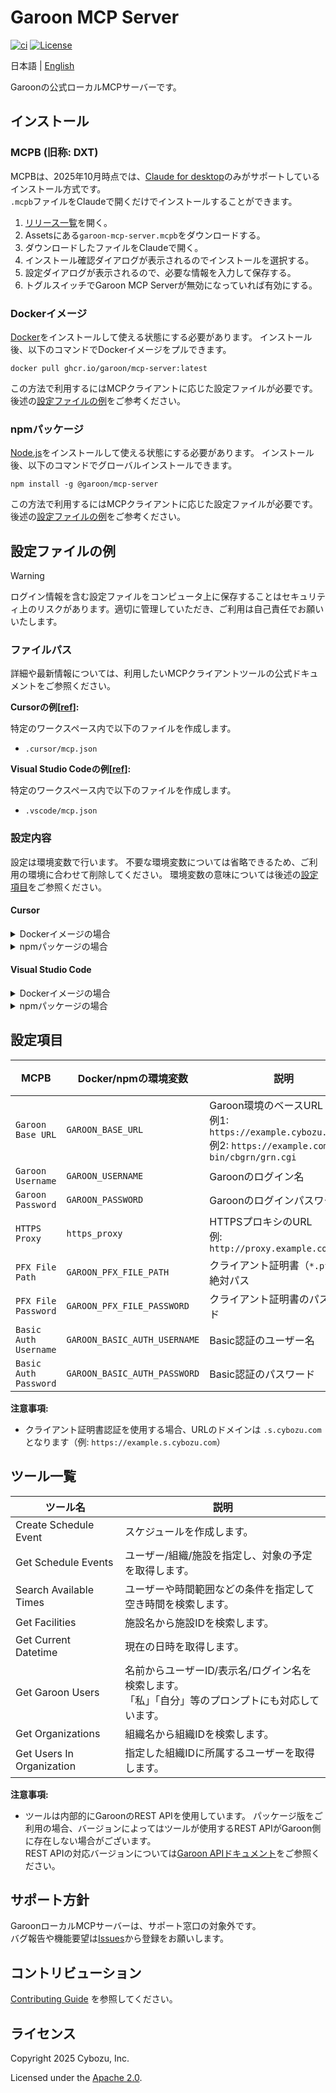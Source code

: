 # Garoon MCP Server

[![ci][ci-badge]][ci-url]
[![License][license-badge]][license-url]

[ci-badge]: https://github.com/garoon/garoon-mcp-server/actions/workflows/ci.yml/badge.svg
[ci-url]: https://github.com/garoon/garoon-mcp-server/actions/workflows/ci.yml
[license-badge]: https://img.shields.io/badge/License-Apache_2.0-blue.svg
[license-url]: LICENSE

日本語 | [English](README_en.md)

Garoonの公式ローカルMCPサーバーです。

## インストール

### MCPB (旧称: DXT)

MCPBは、2025年10月時点では、[Claude for desktop](https://claude.ai/download)のみがサポートしているインストール方式です。\
`.mcpb`ファイルをClaudeで開くだけでインストールすることができます。

1. [リリース一覧](https://github.com/garoon/garoon-mcp-server/releases)を開く。
2. Assetsにある`garoon-mcp-server.mcpb`をダウンロードする。
3. ダウンロードしたファイルをClaudeで開く。
4. インストール確認ダイアログが表示されるのでインストールを選択する。
5. 設定ダイアログが表示されるので、必要な情報を入力して保存する。
6. トグルスイッチでGaroon MCP Serverが無効になっていれば有効にする。

### Dockerイメージ

[Docker](https://www.docker.com/)をインストールして使える状態にする必要があります。
インストール後、以下のコマンドでDockerイメージをプルできます。

```shell
docker pull ghcr.io/garoon/mcp-server:latest
```

この方法で利用するにはMCPクライアントに応じた設定ファイルが必要です。
後述の[設定ファイルの例](#設定ファイルの例)をご参考ください。

### npmパッケージ

[Node.js](https://nodejs.org/ja)をインストールして使える状態にする必要があります。
インストール後、以下のコマンドでグローバルインストールできます。

```shell
npm install -g @garoon/mcp-server
```

この方法で利用するにはMCPクライアントに応じた設定ファイルが必要です。
後述の[設定ファイルの例](#設定ファイルの例)をご参考ください。

## 設定ファイルの例

> [!WARNING]
> ログイン情報を含む設定ファイルをコンピュータ上に保存することはセキュリティ上のリスクがあります。適切に管理していただき、ご利用は自己責任でお願いいたします。

### ファイルパス

詳細や最新情報については、利用したいMCPクライアントツールの公式ドキュメントをご参照ください。

**Cursorの例\[[ref](https://docs.cursor.com/ja/context/mcp)\]:**

特定のワークスペース内で以下のファイルを作成します。

- `.cursor/mcp.json`

**Visual Studio Codeの例\[[ref](https://code.visualstudio.com/docs/copilot/customization/mcp-servers)\]:**

特定のワークスペース内で以下のファイルを作成します。

- `.vscode/mcp.json`

### 設定内容

設定は環境変数で行います。
不要な環境変数については省略できるため、ご利用の環境に合わせて削除してください。
環境変数の意味については後述の[設定項目](#設定項目)をご参照ください。

#### Cursor

<details>
<summary>Dockerイメージの場合</summary>

```json
{
  "mcpServers": {
    "garoon-mcp-server": {
      "command": "docker",
      "args": [
        "run",
        "--rm",
        "-i",
        "-e",
        "GAROON_BASE_URL",
        "-e",
        "GAROON_USERNAME",
        "-e",
        "GAROON_PASSWORD",
        "-e",
        "https_proxy",
        "-e",
        "GAROON_BASIC_AUTH_USERNAME",
        "-e",
        "GAROON_BASIC_AUTH_PASSWORD",
        "ghcr.io/garoon/mcp-server:latest"
      ],
      "env": {
        "GAROON_BASE_URL": "https://example.cybozu.com/g",
        "GAROON_USERNAME": "username",
        "GAROON_PASSWORD": "password",
        "https_proxy": "http://proxy.example.com:8080",
        "GAROON_BASIC_AUTH_USERNAME": "username",
        "GAROON_BASIC_AUTH_PASSWORD": "password"
      }
    }
  }
}
```

クライアント証明書を利用する場合は、`docker run`の`--mount`オプション\[[ref](https://docs.docker.com/storage/bind-mounts/)\]でホストマシン上の`*.pfx`ファイルをコンテナ内にマウントする必要があります。

```json
{
  "mcpServers": {
    "garoon-mcp-server": {
      "command": "docker",
      "args": [
        "run",
        "--rm",
        "-i",
        "--mount",
        "type=bind,src=/absolute/path/to/pfx_file.pfx,dst=/cert.pfx",
        "-e",
        "GAROON_BASE_URL",
        "-e",
        "GAROON_USERNAME",
        "-e",
        "GAROON_PASSWORD",
        "-e",
        "GAROON_PFX_FILE_PATH",
        "-e",
        "GAROON_PFX_FILE_PASSWORD",
        "ghcr.io/garoon/mcp-server:latest"
      ],
      "env": {
        "GAROON_BASE_URL": "https://example.s.cybozu.com/g",
        "GAROON_USERNAME": "username",
        "GAROON_PASSWORD": "password",
        "GAROON_PFX_FILE_PATH": "/cert.pfx",
        "GAROON_PFX_FILE_PASSWORD": "password"
      }
    }
  }
}
```

</details>

<details>
<summary>npmパッケージの場合</summary>

```json
{
  "mcpServers": {
    "garoon-mcp-server": {
      "command": "garoon-mcp-server",
      "env": {
        "GAROON_BASE_URL": "https://example.s.cybozu.com/g",
        "GAROON_USERNAME": "username",
        "GAROON_PASSWORD": "password",
        "https_proxy": "http://proxy.example.com:8080",
        "GAROON_PFX_FILE_PATH": "/absolute/path/to/pfx_file.pfx",
        "GAROON_PFX_FILE_PASSWORD": "pfx_password",
        "GAROON_BASIC_AUTH_USERNAME": "username",
        "GAROON_BASIC_AUTH_PASSWORD": "password"
      }
    }
  }
}
```

お使いの環境によっては、グローバルインストールした`garoon-mcp-server`コマンドのPATHが正しく解決されない場合があります。
コマンドを絶対パスで指定するか、`npx`コマンドをお試しください。

```json
{
  "mcpServers": {
    "garoon-mcp-server": {
      "command": "npx",
      "args": ["@garoon/mcp-server"],
      "env": {
        "GAROON_BASE_URL": "https://example.cybozu.com/g",
        "GAROON_USERNAME": "username",
        "GAROON_PASSWORD": "password"
      }
    }
  }
}
```

</details>

#### Visual Studio Code

<details>
<summary>Dockerイメージの場合</summary>

```json
{
  "servers": {
    "garoon-mcp-server": {
      "type": "stdio",
      "command": "docker",
      "args": [
        "run",
        "--rm",
        "-i",
        "-e",
        "GAROON_BASE_URL",
        "-e",
        "GAROON_USERNAME",
        "-e",
        "GAROON_PASSWORD",
        "-e",
        "https_proxy",
        "-e",
        "GAROON_BASIC_AUTH_USERNAME",
        "-e",
        "GAROON_BASIC_AUTH_PASSWORD",
        "ghcr.io/garoon/mcp-server:latest"
      ],
      "env": {
        "GAROON_BASE_URL": "https://example.cybozu.com/g",
        "GAROON_USERNAME": "username",
        "GAROON_PASSWORD": "password",
        "https_proxy": "http://proxy.example.com:8080",
        "GAROON_BASIC_AUTH_USERNAME": "username",
        "GAROON_BASIC_AUTH_PASSWORD": "password"
      }
    }
  }
}
```

クライアント証明書を利用する場合は、`docker run`の`--mount`オプション\[[ref](https://docs.docker.com/storage/bind-mounts/)\]でホストマシン上の`*.pfx`ファイルをコンテナ内にマウントする必要があります。

```json
{
  "servers": {
    "garoon-mcp-server": {
      "type": "stdio",
      "command": "docker",
      "args": [
        "run",
        "--rm",
        "-i",
        "--mount",
        "type=bind,src=/absolute/path/to/pfx_file.pfx,dst=/cert.pfx",
        "-e",
        "GAROON_BASE_URL",
        "-e",
        "GAROON_USERNAME",
        "-e",
        "GAROON_PASSWORD",
        "-e",
        "GAROON_PFX_FILE_PATH",
        "-e",
        "GAROON_PFX_FILE_PASSWORD",
        "ghcr.io/garoon/mcp-server:latest"
      ],
      "env": {
        "GAROON_BASE_URL": "https://example.s.cybozu.com/g",
        "GAROON_USERNAME": "username",
        "GAROON_PASSWORD": "password",
        "GAROON_PFX_FILE_PATH": "/cert.pfx",
        "GAROON_PFX_FILE_PASSWORD": "password"
      }
    }
  }
}
```

</details>

<details>
<summary>npmパッケージの場合</summary>

```json
{
  "servers": {
    "garoon-mcp-server": {
      "type": "stdio",
      "command": "garoon-mcp-server",
      "env": {
        "GAROON_BASE_URL": "https://example.s.cybozu.com/g",
        "GAROON_USERNAME": "username",
        "GAROON_PASSWORD": "password",
        "https_proxy": "http://proxy.example.com:8080",
        "GAROON_PFX_FILE_PATH": "/absolute/path/to/pfx_file.pfx",
        "GAROON_PFX_FILE_PASSWORD": "pfx_password",
        "GAROON_BASIC_AUTH_USERNAME": "username",
        "GAROON_BASIC_AUTH_PASSWORD": "password"
      }
    }
  }
}
```

お使いの環境によっては、グローバルインストールした`garoon-mcp-server`コマンドのPATHが正しく解決されない場合があります。
コマンドを絶対パスで指定するか、`npx`コマンドをお試しください。

```json
{
  "servers": {
    "garoon-mcp-server": {
      "type": "stdio",
      "command": "npx",
      "args": ["@garoon/mcp-server"],
      "env": {
        "GAROON_BASE_URL": "https://example.cybozu.com/g",
        "GAROON_USERNAME": "username",
        "GAROON_PASSWORD": "password"
      }
    }
  }
}
```

</details>

## 設定項目

| MCPB                  | Docker/npmの環境変数         | 説明                                                                                                             | 必須 |
| --------------------- | ---------------------------- | ---------------------------------------------------------------------------------------------------------------- | ---- |
| `Garoon Base URL`     | `GAROON_BASE_URL`            | Garoon環境のベースURL<br>例1: `https://example.cybozu.com/g`<br>例2: `https://example.com/cgi-bin/cbgrn/grn.cgi` | ✓    |
| `Garoon Username`     | `GAROON_USERNAME`            | Garoonのログイン名                                                                                               | ✓    |
| `Garoon Password`     | `GAROON_PASSWORD`            | Garoonのログインパスワード                                                                                       | ✓    |
| `HTTPS Proxy`         | `https_proxy`                | HTTPSプロキシのURL<br>例: `http://proxy.example.com:8080`                                                        | -    |
| `PFX File Path`       | `GAROON_PFX_FILE_PATH`       | クライアント証明書（`*.pfx`）の絶対パス                                                                          | -    |
| `PFX File Password`   | `GAROON_PFX_FILE_PASSWORD`   | クライアント証明書のパスワード                                                                                   | -    |
| `Basic Auth Username` | `GAROON_BASIC_AUTH_USERNAME` | Basic認証のユーザー名                                                                                            | -    |
| `Basic Auth Password` | `GAROON_BASIC_AUTH_PASSWORD` | Basic認証のパスワード                                                                                            | -    |

**注意事項:**

- クライアント証明書認証を使用する場合、URLのドメインは `.s.cybozu.com` となります（例: `https://example.s.cybozu.com`）

## ツール一覧

| ツール名                  | 説明                                                                                                   |
| ------------------------- | ------------------------------------------------------------------------------------------------------ |
| Create Schedule Event     | スケジュールを作成します。                                                                             |
| Get Schedule Events       | ユーザー/組織/施設を指定し、対象の予定を取得します。                                                   |
| Search Available Times    | ユーザーや時間範囲などの条件を指定して空き時間を検索します。                                           |
| Get Facilities            | 施設名から施設IDを検索します。                                                                         |
| Get Current Datetime      | 現在の日時を取得します。                                                                               |
| Get Garoon Users          | 名前からユーザーID/表示名/ログイン名を検索します。<br>「私」「自分」等のプロンプトにも対応しています。 |
| Get Organizations         | 組織名から組織IDを検索します。                                                                         |
| Get Users In Organization | 指定した組織IDに所属するユーザーを取得します。                                                         |

**注意事項:**

- ツールは内部的にGaroonのREST APIを使用しています。
  パッケージ版をご利用の場合、バージョンによってはツールが使用するREST APIがGaroon側に存在しない場合がございます。\
  REST APIの対応バージョンについては[Garoon APIドキュメント](https://cybozu.dev/ja/garoon/docs/rest-api/)をご参照ください。

## サポート方針

GaroonローカルMCPサーバーは、サポート窓口の対象外です。\
バグ報告や機能要望は[Issues](https://github.com/garoon/garoon-mcp-server/issues)から登録をお願いします。

## コントリビューション

[Contributing Guide](CONTRIBUTING.md) を参照してください。

## ライセンス

Copyright 2025 Cybozu, Inc.

Licensed under the [Apache 2.0](LICENSE).
